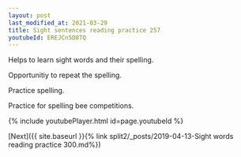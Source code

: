 ```yaml
---
layout: post
last_modified_at: 2021-03-29
title: Sight sentences reading practice 257
youtubeId: EREJCn5D8TQ
---
```

 
 
Helps to learn sight words and their spelling.

Opportunitiy to repeat the spelling. 

Practice spelling. 
 
Practice for spelling bee competitions. 
 
{% include youtubePlayer.html id=page.youtubeId %}
 
 

[Next]({{ site.baseurl }}{% link  split2/_posts/2019-04-13-Sight words reading practice 300.md%})
 
